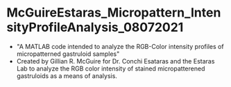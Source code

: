 # McGuireEstaras_Micropattern_IntensityProfileAnalysis_08072021
- "A MATLAB code intended to analyze the RGB-Color intensity profiles of micropatterned gastruloid samples"
- Created by Gillian R. McGuire for Dr. Conchi Esataras and the Estaras Lab to analyze the RGB color intensity of stained micropatterened gastruloids as a means of analysis.

